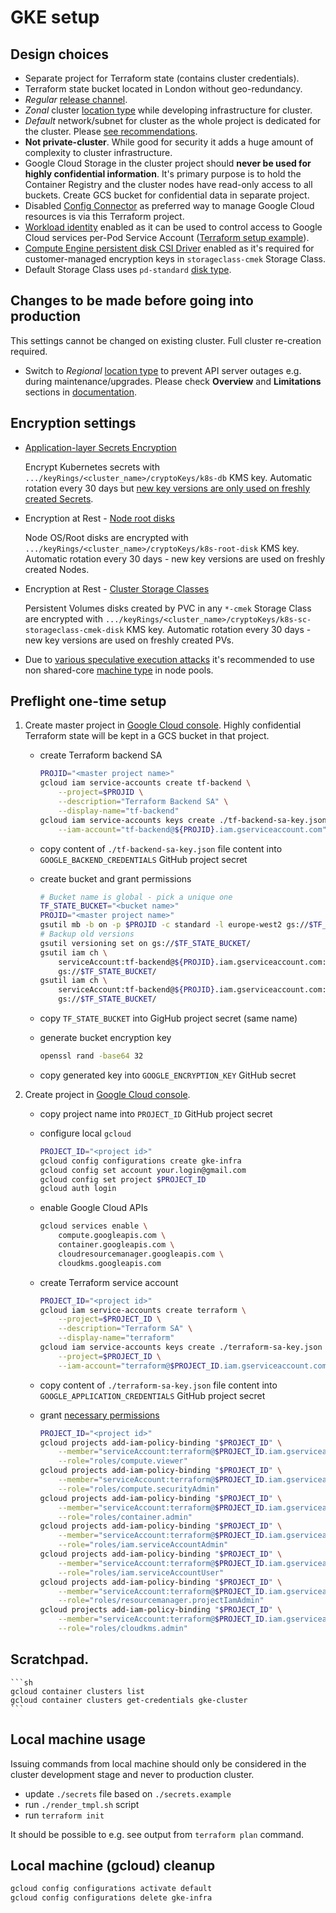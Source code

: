 # GKE setup

## Design choices

- Separate project for Terraform state (contains cluster credentials).
- Terraform state bucket located in London without geo-redundancy.
- _Regular_ [release channel](https://cloud.google.com/kubernetes-engine/docs/concepts/release-channels).
- _Zonal_ cluster [location type](https://cloud.google.com/kubernetes-engine/docs/concepts/types-of-clusters) while developing infrastructure for cluster.
- _Default_ network/subnet for cluster as the whole project is dedicated for the cluster. Please [see recommendations](https://cloud.google.com/vpc/docs/vpc#default-network).
- __Not private-cluster__. While good for security it adds a huge amount of complexity to cluster infrastructure.
- Google Cloud Storage in the cluster project should __never be used for highly confidential information__. It's primary purpose is to hold the Container Registry and the cluster nodes have read-only access to all buckets. Create GCS bucket for confidential data in separate project.
- Disabled [Config Connector](https://cloud.google.com/config-connector/docs/overview) as preferred way to manage Google Cloud resources is via this Terraform project.
- [Workload identity](https://cloud.google.com/kubernetes-engine/docs/how-to/workload-identity) enabled as it can be used to control access to Google Cloud services per-Pod Service Account ([Terraform setup example](https://github.com/terraform-google-modules/terraform-google-kubernetes-engine/tree/master/examples/workload_identity)).
- [Compute Engine persistent disk CSI Driver](https://cloud.google.com/kubernetes-engine/docs/how-to/persistent-volumes/gce-pd-csi-driver) enabled as it's required for customer-managed encryption keys in `storageclass-cmek` Storage Class.
- Default Storage Class uses `pd-standard` [disk type](https://cloud.google.com/compute/docs/disks).

## Changes to be made before going into production

This settings cannot be changed on existing cluster. Full cluster re-creation required.

- Switch to _Regional_ [location type](https://cloud.google.com/kubernetes-engine/docs/concepts/types-of-clusters) to prevent API server outages e.g. during maintenance/upgrades. Please check __Overview__ and __Limitations__ sections in [documentation](https://cloud.google.com/kubernetes-engine/docs/concepts/regional-clusters).

## Encryption settings

- [Application-layer Secrets Encryption](https://cloud.google.com/kubernetes-engine/docs/how-to/encrypting-secrets)

    Encrypt Kubernetes secrets with `.../keyRings/<cluster_name>/cryptoKeys/k8s-db` KMS key. Automatic rotation every 30 days but [new key versions are only used on freshly created Secrets](https://cloud.google.com/kubernetes-engine/docs/how-to/encrypting-secrets#re-encrypting_your_secrets).

- Encryption at Rest - [Node root disks](https://cloud.google.com/kubernetes-engine/docs/how-to/using-cmek#boot-disks)

    Node OS/Root disks are encrypted with `.../keyRings/<cluster_name>/cryptoKeys/k8s-root-disk` KMS key. Automatic rotation every 30 days - new key versions are used on freshly created Nodes.

- Encryption at Rest - [Cluster Storage Classes](https://cloud.google.com/kubernetes-engine/docs/how-to/using-cmek#create_an_encrypted_in)

    Persistent Volumes disks created by PVC in any `*-cmek` Storage Class are encrypted with `.../keyRings/<cluster_name>/cryptoKeys/k8s-sc-storageclass-cmek-disk` KMS key. Automatic rotation every 30 days - new key versions are used on freshly created PVs.

- Due to [various speculative execution attacks](https://en.wikipedia.org/wiki/Transient_execution_CPU_vulnerability) it's recommended to use non shared-core [machine type](https://cloud.google.com/compute/docs/machine-types#machine_types) in node pools.

## Preflight one-time setup

1. Create master project in [Google Cloud console](https://console.cloud.google.com/cloud-resource-manager). Highly confidential Terraform state will be kept in a GCS bucket in that project.

    - create Terraform backend SA

        ```sh
        PROJID="<master project name>"
        gcloud iam service-accounts create tf-backend \
            --project=$PROJID \
            --description="Terraform Backend SA" \
            --display-name="tf-backend"
        gcloud iam service-accounts keys create ./tf-backend-sa-key.json \
            --iam-account="tf-backend@${PROJID}.iam.gserviceaccount.com"
        ```

    - copy content of `./tf-backend-sa-key.json` file content into `GOOGLE_BACKEND_CREDENTIALS` GitHub project secret

    - create bucket and grant permissions

        ```sh
        # Bucket name is global - pick a unique one
        TF_STATE_BUCKET="<bucket name>"
        PROJID="<master project name>"
        gsutil mb -b on -p $PROJID -c standard -l europe-west2 gs://$TF_STATE_BUCKET/
        # Backup old versions
        gsutil versioning set on gs://$TF_STATE_BUCKET/
        gsutil iam ch \
            serviceAccount:tf-backend@${PROJID}.iam.gserviceaccount.com:roles/storage.legacyBucketWriter \
            gs://$TF_STATE_BUCKET/
        gsutil iam ch \
            serviceAccount:tf-backend@${PROJID}.iam.gserviceaccount.com:roles/storage.objectViewer \
            gs://$TF_STATE_BUCKET/
        ```

    - copy `TF_STATE_BUCKET` into GigHub project secret (same name)

    - generate bucket encryption key

        ```sh
        openssl rand -base64 32
        ```

    - copy generated key into `GOOGLE_ENCRYPTION_KEY` GitHub secret

1. Create project in [Google Cloud console](https://console.cloud.google.com/cloud-resource-manager).

    - copy project name into `PROJECT_ID` GitHub project secret

    - configure local `gcloud`

        ```sh
        PROJECT_ID="<project id>"
        gcloud config configurations create gke-infra
        gcloud config set account your.login@gmail.com
        gcloud config set project $PROJECT_ID
        gcloud auth login
        ```

    - enable Google Cloud APIs

        ```sh
        gcloud services enable \
            compute.googleapis.com \
            container.googleapis.com \
            cloudresourcemanager.googleapis.com \
            cloudkms.googleapis.com
        ```

    - create Terraform service account

        ```sh
        PROJECT_ID="<project id>"
        gcloud iam service-accounts create terraform \
            --project=$PROJECT_ID \
            --description="Terraform SA" \
            --display-name="terraform"
        gcloud iam service-accounts keys create ./terraform-sa-key.json \
            --project=$PROJECT_ID \
            --iam-account="terraform@$PROJECT_ID.iam.gserviceaccount.com"
        ```

    - copy content of `./terraform-sa-key.json` file content into `GOOGLE_APPLICATION_CREDENTIALS` GitHub project secret

    - grant [necessary permissions](https://github.com/terraform-google-modules/terraform-google-kubernetes-engine/tree/v12.3.0#configure-a-service-account)

        ```sh
        PROJECT_ID="<project id>"
        gcloud projects add-iam-policy-binding "$PROJECT_ID" \
            --member="serviceAccount:terraform@$PROJECT_ID.iam.gserviceaccount.com" \
            --role="roles/compute.viewer"
        gcloud projects add-iam-policy-binding "$PROJECT_ID" \
            --member="serviceAccount:terraform@$PROJECT_ID.iam.gserviceaccount.com" \
            --role="roles/compute.securityAdmin"
        gcloud projects add-iam-policy-binding "$PROJECT_ID" \
            --member="serviceAccount:terraform@$PROJECT_ID.iam.gserviceaccount.com" \
            --role="roles/container.admin"
        gcloud projects add-iam-policy-binding "$PROJECT_ID" \
            --member="serviceAccount:terraform@$PROJECT_ID.iam.gserviceaccount.com" \
            --role="roles/iam.serviceAccountAdmin"
        gcloud projects add-iam-policy-binding "$PROJECT_ID" \
            --member="serviceAccount:terraform@$PROJECT_ID.iam.gserviceaccount.com" \
            --role="roles/iam.serviceAccountUser"
        gcloud projects add-iam-policy-binding "$PROJECT_ID" \
            --member="serviceAccount:terraform@$PROJECT_ID.iam.gserviceaccount.com" \
            --role="roles/resourcemanager.projectIamAdmin"
        gcloud projects add-iam-policy-binding "$PROJECT_ID" \
            --member="serviceAccount:terraform@$PROJECT_ID.iam.gserviceaccount.com" \
            --role="roles/cloudkms.admin"
        ```

## Scratchpad.

    ```sh
    gcloud container clusters list
    gcloud container clusters get-credentials gke-cluster
    ```

## Local machine usage

Issuing commands from local machine should only be considered in the cluster development stage and never to production cluster.

- update `./secrets` file based on `./secrets.example`
- run `./render_tmpl.sh` script
- run `terraform init`

It should be possible to e.g. see output from `terraform plan` command.

## Local machine (gcloud) cleanup

```sh
gcloud config configurations activate default
gcloud config configurations delete gke-infra
```
